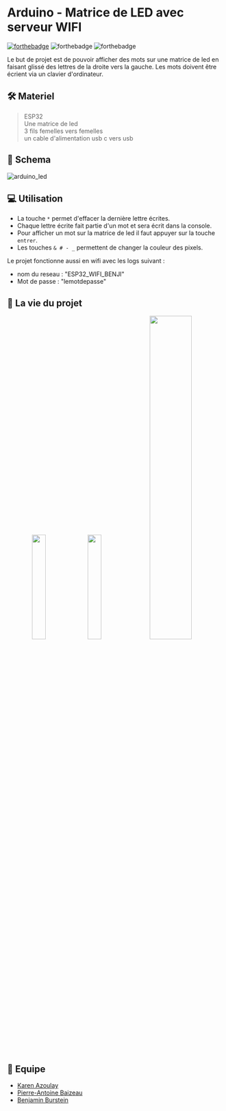 # Arduino - Matrice de LED avec serveur WIFI

[![forthebadge](https://forthebadge.com/images/badges/built-by-developers.svg)](https://forthebadge.com) ![forthebadge](https://forthebadge.com/images/badges/made-with-c.svg) ![forthebadge](https://forthebadge.com/images/badges/made-with-c-plus-plus.svg)
 
Le but de projet est de pouvoir afficher des mots sur une matrice de led en faisant glissé des lettres de la droite vers la gauche. Les mots doivent être écrient via un clavier d'ordinateur. 
 
 
 
## 🛠 Materiel 
 
> ESP32 <br>
> Une matrice de led <br>
> 3 fils femelles vers femelles <br>
> un cable d'alimentation usb c vers usb 


## 📁 Schema

![arduino_led](https://user-images.githubusercontent.com/70761069/180442495-73ed2eea-fc79-490f-bc42-b8098c6543d8.jpg)


## 💻 Utilisation 

- La touche ``` * ``` permet d'effacer la dernière lettre écrites.
- Chaque lettre écrite fait partie d'un mot et sera écrit dans la console. 
- Pour afficher un mot sur la matrice de led il faut appuyer sur la touche ``` entrer ```.
- Les touches ``` & # - _ ``` permettent de changer la couleur des pixels.

Le projet fonctionne aussi en wifi  avec les logs suivant :
- nom du reseau : "ESP32_WIFI_BENJI"
- Mot de passe : "lemotdepasse"

## 👋 La vie du projet

<p float="left" align="center">
  <img src="https://user-images.githubusercontent.com/70761069/180448758-703a61c4-706b-4edf-8bad-e12b47384e89.jpg" width="25%" /> 
  <img src="https://user-images.githubusercontent.com/70761069/180446301-2e197a3b-27ab-4d5f-968d-7e3a6f477216.jpg" width="25%" />
  <img src="https://user-images.githubusercontent.com/70761069/180449416-fb26244f-2078-4678-a694-61c54612bc9c.jpg" width="44%" />
</p>


## 💯 Equipe

* [Karen Azoulay](https://github.com/Karen160)
* [Pierre-Antoine Baizeau](https://github.com/Pierre-AntoineBaizeau)
* [Benjamin Burstein](https://github.com/IIMBenjaminBurstein)
